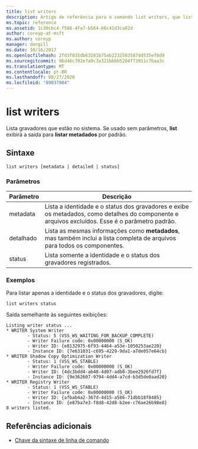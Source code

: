 ```yaml
---
title: list writers
description: Artigo de referência para o comando list writers, que lista os gravadores que estão no sistema.
ms.topic: reference
ms.assetid: 1c30cbc4-f568-4fa7-b564-66c41d3ca82d
author: coreyp-at-msft
ms.author: coreyp
manager: dongill
ms.date: 10/16/2017
ms.openlocfilehash: 2fd3f035db63281b75ab2232503587dd535ef8d9
ms.sourcegitcommit: 96d46c702e7a9c3a321bbbb5284f73911c7baa3c
ms.translationtype: MT
ms.contentlocale: pt-BR
ms.lasthandoff: 08/27/2020
ms.locfileid: "89037904"
---
```

# <a name="list-writers"></a>list writers

Lista gravadores que estão no sistema. Se usado sem parâmetros, **list** exibirá a saída para **listar metadados** por padrão.

## <a name="syntax"></a>Sintaxe

```
list writers [metadata | detailed | status]
```

### <a name="parameters"></a>Parâmetros

| Parâmetro | Descrição |
| --------- | ----------- |
| metadata | Lista a identidade e o status dos gravadores e exibe os metadados, como detalhes do componente e arquivos excluídos. Esse é o parâmetro padrão. |
| detalhado | Lista as mesmas informações como **metadados**, mas também inclui a lista completa de arquivos para todos os componentes. |
| status | Lista somente a identidade e o status dos gravadores registrados. |

### <a name="examples"></a>Exemplos

Para listar apenas a identidade e o status dos gravadores, digite:

```
list writers status
```

Saída semelhante às seguintes exibições:

```
Listing writer status ...
* WRITER System Writer
        - Status: 5 (VSS_WS_WAITING_FOR_BACKUP_COMPLETE)
        - Writer Failure code: 0x00000000 (S_OK)
        - Writer ID: {e8132975-6f93-4464-a53e-1050253ae220}
        - Instance ID: {7e631031-c695-4229-9da1-a7de057e64cb}
* WRITER Shadow Copy Optimization Writer
        - Status: 1 (VSS_WS_STABLE)
        - Writer Failure code: 0x00000000 (S_OK)
        - Writer ID: {4dc3bdd4-ab48-4d07-adb0-3bee2926fd7f}
        - Instance ID: {9e362607-9794-4dd4-a7cd-b3d5de0aad20}
* WRITER Registry Writer
        - Status: 1 (VSS_WS_STABLE)
        - Writer Failure code: 0x00000000 (S_OK)
        - Writer ID: {afbab4a2-367d-4d15-a586-71dbb18f8485}
        - Instance ID: {e87ba7e3-f8d8-42d8-b2ee-c76ae26b98e8}
8 writers listed.
```

## <a name="additional-references"></a>Referências adicionais

- [Chave da sintaxe de linha de comando](command-line-syntax-key.md)